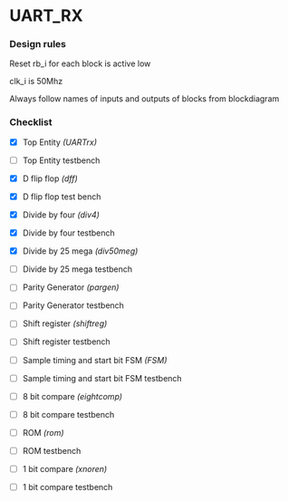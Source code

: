 # UART_RX

### Design rules

Reset rb_i for each block is active low

clk_i is 50Mhz

Always follow names of inputs and outputs of blocks from blockdiagram

### Checklist

- [x] Top Entity *(UARTrx)* 

- [ ] Top Entity testbench

- [x] D flip flop *(dff)*

- [x] D flip flop test bench

- [x] Divide by four *(div4)*

- [x] Divide by four testbench

- [x] Divide by 25 mega *(div50meg)*

- [ ] Divide by 25 mega testbench

- [ ] Parity Generator *(pargen)*

- [ ] Parity Generator testbench

- [ ] Shift register *(shiftreg)*

- [ ] Shift register testbench

- [ ] Sample timing and start bit FSM *(FSM)*

- [ ] Sample timing and start bit FSM testbench

- [ ] 8 bit compare *(eightcomp)*

- [ ] 8 bit compare testbench

- [ ] ROM *(rom)*

- [ ] ROM testbench

- [ ] 1 bit compare *(xnoren)*

- [ ] 1 bit compare testbench

